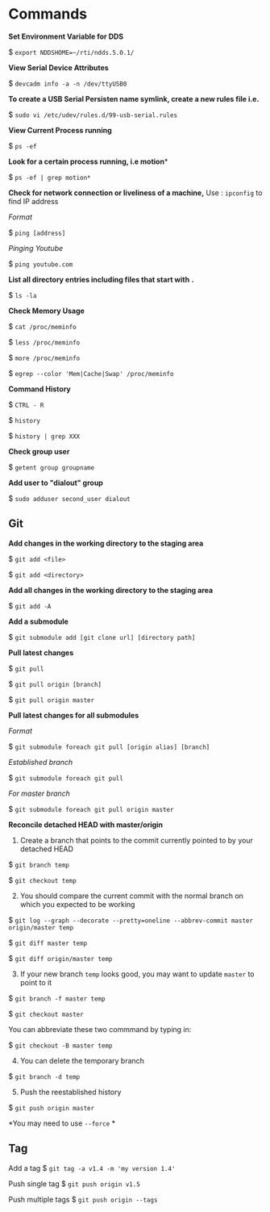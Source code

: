 # Commands

**Set Environment Variable for DDS**

$  `export NDDSHOME=~/rti/ndds.5.0.1/`

**View Serial Device Attributes**

$  `devcadm info -a -n /dev/ttyUSB0`

**To create a USB Serial Persisten name symlink, create a new rules file i.e.**

$  `sudo vi /etc/udev/rules.d/99-usb-serial.rules`

**View Current Process running**

$  `ps -ef`

**Look for a certain process running, i.e motion***

$  `ps -ef | grep motion*`

**Check for network connection or liveliness of a machine,** 
Use : `ipconfig` to find IP address

*Format*

$ `ping [address]`

*Pinging Youtube*

$ `ping youtube.com`

**List all directory entries including files that start with `.`**

$  `ls -la`

**Check Memory Usage**

$ `cat /proc/meminfo`

$ `less /proc/meminfo`

$ `more /proc/meminfo`

$ `egrep --color 'Mem|Cache|Swap' /proc/meminfo`

**Command History**

$ `CTRL - R`

$ `history`

$ `history | grep XXX`

**Check group user**

$ `getent group groupname`

**Add user to "dialout" group**

$ `sudo adduser second_user dialout`

## Git

**Add changes in the working directory to the staging area**

$  `git add <file>`

$  `git add <directory>`

**Add all changes in the working directory to the staging area**

$  `git add -A`

**Add a submodule**

$ `git submodule add [git clone url] [directory path]`

**Pull latest changes**

$ `git pull`

$ `git pull origin [branch]`

$ `git pull origin master`

**Pull latest changes for all submodules**

*Format*

$ `git submodule foreach git pull [origin alias] [branch]`

*Established branch*

$ `git submodule foreach git pull`

*For master branch*

$ `git submodule foreach git pull origin master`

**Reconcile detached HEAD with master/origin**

1. Create a branch that points to the commit currently pointed to by your detached HEAD

$ `git branch temp`

$ `git checkout temp`

2. You should compare the current commit with the normal branch on which you expected to be working

$ `git log --graph --decorate --pretty=oneline --abbrev-commit master origin/master temp`

$ `git diff master temp`

$ `git diff origin/master temp`

3. If your new branch `temp` looks good, you may want to update `master` to point to it

$ `git branch -f master temp`

$ `git checkout master`

You can abbreviate these two commmand by typing in:

$ `git checkout -B master temp`

4.  You can delete the temporary branch

$ `git branch -d temp`

5.  Push the reestablished history

$ `git push origin master`

*You may need to use `--force` *

## Tag

Add a tag
$ `git tag -a v1.4 -m 'my version 1.4'`

Push single tag
$ `git push origin v1.5`

Push multiple tags
$ `git push origin --tags`
